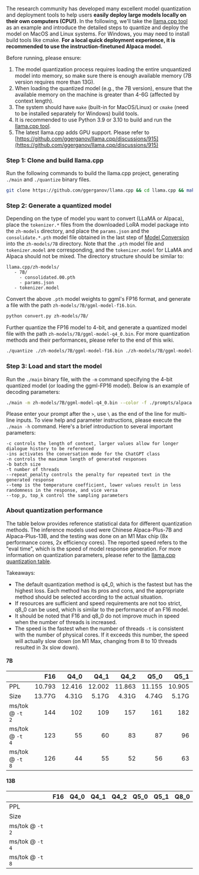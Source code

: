 The research community has developed many excellent model quantization and deployment tools to help users **easily deploy large models locally on their own computers (CPU!)**. In the following, we'll take the [llama.cpp tool](https://github.com/ggerganov/llama.cpp) as an example and introduce the detailed steps to quantize and deploy the model on MacOS and Linux systems. For Windows, you may need to install build tools like cmake. **For a local quick deployment experience, it is recommended to use the instruction-finetuned Alpaca model.**

Before running, please ensure:

1. The model quantization process requires loading the entire unquantized model into memory, so make sure there is enough available memory (7B version requires more than 13G).
2. When loading the quantized model (e.g., the 7B version), ensure that the available memory on the machine is greater than 4-6G (affected by context length).
3. The system should have `make` (built-in for MacOS/Linux) or `cmake` (need to be installed separately for Windows) build tools.
4. It is recommended to use Python 3.9 or 3.10 to build and run the [llama.cpp tool](https://github.com/ggerganov/llama.cpp).
5. The latest llama.cpp adds GPU support. Please refer to [https://github.com/ggerganov/llama.cpp/discussions/915](https://github.com/ggerganov/llama.cpp/discussions/915)

### Step 1: Clone and build llama.cpp

Run the following commands to build the llama.cpp project, generating `./main` and `./quantize` binary files.

```bash
git clone https://github.com/ggerganov/llama.cpp && cd llama.cpp && make
```

### Step 2: Generate a quantized model

Depending on the type of model you want to convert (LLaMA or Alpaca), place the `tokenizer.*` files from the downloaded LoRA model package into the `zh-models` directory, and place the `params.json`  and the `consolidate.*.pth` model file obtained in the last step of [Model Conversion](https://github.com/ymcui/Chinese-LLaMA-Alpaca/wiki/Manual-Conversion) into the `zh-models/7B` directory. Note that the `.pth` model file and `tokenizer.model` are corresponding, and the `tokenizer.model` for LLaMA and Alpaca should not be mixed. The directory structure should be similar to:

```
llama.cpp/zh-models/
   - 7B/
     - consolidated.00.pth
     - params.json
   - tokenizer.model
```

Convert the above `.pth` model weights to ggml's FP16 format, and generate a file with the path `zh-models/7B/ggml-model-f16.bin`.

```bash
python convert.py zh-models/7B/
```

Further quantize the FP16 model to 4-bit, and generate a quantized model file with the path `zh-models/7B/ggml-model-q4_0.bin`. For more quantization methods and their performances, please refer to the end of this wiki.

```bash
./quantize ./zh-models/7B/ggml-model-f16.bin ./zh-models/7B/ggml-model-q4_0.bin q4_0
```

### Step 3: Load and start the model

Run the `./main` binary file, with the `-m` command specifying the 4-bit quantized model (or loading the ggml-FP16 model). Below is an example of decoding parameters:

```bash
./main -m zh-models/7B/ggml-model-q4_0.bin --color -f ./prompts/alpaca.txt -ins -c 2048 --temp 0.2 -n 256 --repeat_penalty 1.1
```

Please enter your prompt after the `>`, use `\` as the end of the line for multi-line inputs. To view help and parameter instructions, please execute the `./main -h` command. Here's a brief introduction to several important parameters:

```
-c controls the length of context, larger values allow for longer dialogue history to be referenced
-ins activates the conversation mode for the ChatGPT class
-n controls the maximum length of generated responses
-b batch size
-t number of threads
--repeat_penalty controls the penalty for repeated text in the generated response
--temp is the temperature coefficient, lower values result in less randomness in the response, and vice versa
--top_p, top_k control the sampling parameters
```

### About quantization performance

The table below provides reference statistical data for different quantization methods. The inference models used were Chinese Alpaca-Plus-7B and Alpaca-Plus-13B, and the testing was done on an M1 Max chip (8x performance cores, 2x efficiency cores). The reported speed refers to the "eval time", which is the speed of model response generation. For more information on quantization parameters, please refer to the [llama.cpp quantization table](https://github.com/ggerganov/llama.cpp#quantization).

Takeaways:

- The default quantization method is q4_0, which is the fastest but has the highest loss. Each method has its pros and cons, and the appropriate method should be selected according to the actual situation.
- If resources are sufficient and speed requirements are not too strict, q8_0 can be used, which is similar to the performance of an F16 model.
- It should be noted that F16 and q8_0 do not improve much in speed when the number of threads is increased.
- The speed is the fastest when the number of threads `-t` is consistent with the number of physical cores. If it exceeds this number, the speed will actually slow down (on M1 Max, changing from 8 to 10 threads resulted in 3x slow down).

#### 7B

|                 |    F16 |   Q4_0 |   Q4_1 |   Q4_2 |   Q5_0 |   Q5_1 |   Q8_0 |
| --------------- | -----: | -----: | -----: | -----: | -----: | -----: | -----: |
| PPL             | 10.793 | 12.416 | 12.002 | 11.863 | 11.155 | 10.905 | 10.790 |
| Size            | 13.77G |  4.31G |  5.17G |  4.31G |  4.74G |  5.17G |  7.75G |
| ms/tok @ `-t 2` |    144 |    102 |    109 |    157 |    161 |    182 |    103 |
| ms/tok @ `-t 4` |    123 |     55 |     60 |     83 |     87 |     96 |     72 |
| ms/tok @ `-t 8` |    126 |     44 |     55 |     52 |     56 |     63 |     76 |

#### 13B

|                 | F16 | Q4_0 | Q4_1 | Q4_2 | Q5_0 | Q5_1 | Q8_0 |
| --------------- | ---: | ---: | ---: | ---: | ---: | ---: | ---: |
| PPL             |      |      |      |      |      |      |      |
| Size            |      |      |      |      |      |      |      |
| ms/tok @ `-t 2` |        |       |      |      |      |      |       |
| ms/tok @ `-t 4` |      |      |      |      |      |      |      |
| ms/tok @ `-t 8` |      |      |      |      |      |      |      |
